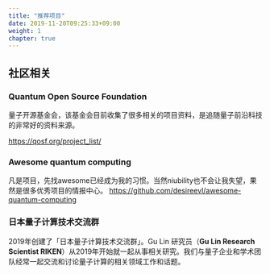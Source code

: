```yaml
---
title: "推荐项目"
date: 2019-11-20T09:25:33+09:00
weight: 1
chapter: true
---
```


## 社区相关
### Quantum Open Source Foundation
量子开源基金会，该基金会目前收集了很多相关的项目资料，是追随量子前沿科技的非常好的资料来源。
 
https://qosf.org/project_list/

### Awesome quantum computing
凡是项目，先找awesome已经成为我的习惯。当然niubility也不会让我失望，果然是很多优秀项目的情报中心。
https://github.com/desireevl/awesome-quantum-computing


### 日本量子计算技术交流群
2019年创建了「日本量子计算技术交流群」。Gu Lin 研究员（**Gu Lin  Research Scientist RIKEN**）从2019年开始就一起从事相关研究。我们与量子企业和学术团队经常一起交流和讨论量子计算的相关领域工作和话题。
